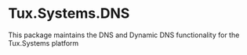 # Tux.Systems.DNS
This package maintains the DNS and Dynamic DNS functionality for the Tux.Systems platform

